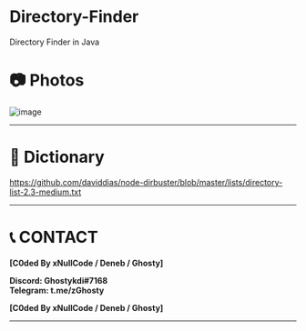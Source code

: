 # Directory-Finder
Directory Finder in Java

# __📷 Photos__

![image](https://cdn.discordapp.com/attachments/797844891442085892/916479576673243236/5hlstUPlg.png)

****
# __📖 Dictionary__

https://github.com/daviddias/node-dirbuster/blob/master/lists/directory-list-2.3-medium.txt

****
# 📞 __CONTACT__

__[C0ded By xNullCode / Deneb / Ghosty]__
                        
__Discord: Ghostykdi#7168__    
__Telegram: t.me/zGhosty__       

__[C0ded By xNullCode / Deneb / Ghosty]__

****
